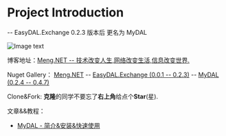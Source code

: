 # Project Introduction 
  -- EasyDAL.Exchange 0.2.3 版本后 更名为 MyDAL 

![Image text](https://github.com/liumeng0403/MyDAL/blob/master/MyDAL/Others/MyDAL.png)

博客地址：<a href="https://www.cnblogs.com/Meng-NET/p/8963476.html" target="_blank">Meng.NET -- 技术改变人生,网络改变生活,信息改变世界.</a>

Nuget Gallery： 
<a href="https://www.nuget.org/profiles/Meng.NET" target="_blank">Meng.NET</a> -- 
<a href="https://www.nuget.org/packages/EasyDAL.Exchange/" target="_blank">EasyDAL.Exchange (0.0.1 -- 0.2.3)</a> -- 
<a href="https://www.nuget.org/packages/MyDAL/" target="_blank">MyDAL (0.2.4 -- 0.4.7)</a>

Clone&Fork:  <b>克隆</b>的同学不要忘了<b>右上角</b>给点个<b>Star</b>(星).

文章&&教程：<br/>
* <a href="https://www.cnblogs.com/Meng-NET/p/9831746.html" target="_blank">MyDAL - 简介&安装&快速使用</a>
